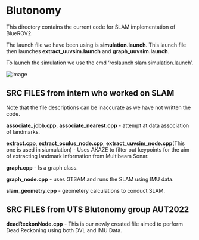 # Blutonomy

This directory contains the current code for SLAM implementation of BlueROV2.

The launch file we have been using is **simulation.launch**. This launch file then launches **extract_uuvsim.launch** and **graph_uuvsim.launch**.   
  
To launch the simulation we use the cmd ‘roslaunch slam simulation.launch’.  

![image](https://user-images.githubusercontent.com/85168871/172343329-bf2ef2b0-d5c0-496b-bd72-81c9dad4773f.png)  


## SRC FILES from intern who worked on SLAM
Note that the file descriptions can be inaccurate as we have not written the code.

  **associate_jcbb.cpp**, **associate_nearest.cpp** - attempt at data association of landmarks.

  **extract.cpp**, **extract_oculus_node.cpp**, **extract_uuvsim_node.cpp**(This one is used in siumulation) - Uses AKAZE to filter out keypoints for the aim of extracting landmark information from Multibeam Sonar.

  **graph.cpp** - Is a graph class.

  **graph_node.cpp** - uses GTSAM and runs the SLAM using IMU data.

  **slam_geometry.cpp** - geometery calculations to conduct SLAM.

## SRC FILES from UTS Blutonomy group AUT2022

**deadReckonNode.cpp** - This is our newly created file aimed to perform Dead Reckoning using both DVL and IMU Data.
